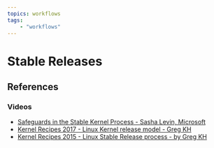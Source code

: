 ```yaml
---
topics: workflows
tags:
    - "workflows"
---
```


# Stable Releases

## References

### Videos

- [Safeguards in the Stable Kernel Process - Sasha Levin, Microsoft](https://youtu.be/_GLtZg5IjzE)
- [Kernel Recipes 2017 - Linux Kernel release model - Greg KH](https://youtu.be/RKadXpQLmPU)
- [Kernel Recipes 2015 - Linux Stable Release process - by Greg KH](https://youtu.be/grHAFt95oTw)
